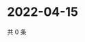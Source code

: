 # 2022-04-15

共 0 条

<!-- BEGIN WEIBO -->
<!-- 最后更新时间 Fri Apr 15 2022 17:12:40 GMT+0800 (China Standard Time) -->

<!-- END WEIBO -->

